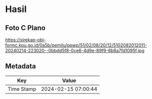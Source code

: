 # Hasil

## Foto C Plano

https://sirekap-obj-formc.kpu.go.id/0a5b/pemilu/ppwp/51/02/08/20/12/5102082012011-20240214-223020--0bbdd5f8-0ce6-4d9e-89f9-6b8a7fd1095f.jpg


## Metadata

| Key        | Value               |
| ---------- | ------------------- |
| Time Stamp | 2024-02-15 07:00:44 |




